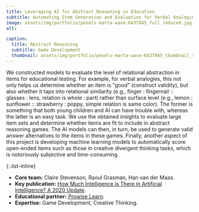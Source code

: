 ```yaml
---
title: Leveraging AI for Abstract Reasoning in Education
subtitle: Automating Item Generation and Evaluation for Verbal Analogies and Divergent Thinking
image: assets/img/portfolio/pexels-marta-wave-6437845_full_reduced.jpg
alt: 

caption:
  title: Abstract Reasoning
  subtitle: Game Development
  thumbnail: assets/img/portfolio/pexels-marta-wave-6437845_thumbnail_reduced.jpg
---
```


We constructed models to evaluate the level of relational abstraction in items for educational testing. For example, for verbal analogies, this not only helps us determine whether an item is "good" (construct validity), but also whether it taps into relational similarity (e.g., finger : fingernail :: glasses : lens, relation is whole : part) rather than surface level (e.g., lemon : sunflower :: strawberry : poppy, simple relation is same color). The former is something that both young children and AI can have trouble with, whereas the latter is an easy task. We use the obtained insights to evaluate large item sets and determine whether items are fit to include in abstract reasoning games. The AI models can then, in turn, be used to generate valid answer alternatives to the items in these games. Finally, another aspect of this project is developing machine learning models to automatically score open-ended items such as those in creative divergent thinking tasks, which is notoriously subjective and time-consuming.

{:.list-inline}
- **Core team:** Claire Stevenson, Raoul Grasman, Han van der Maas.
- **Key publication:** [How Much Intelligence is There in Artificial Intelligence? A 2020 Update](https://doi.org/10.1016/j.intell.2021.101548).
- **Educational partner:** [Prowise Learn](https://www.prowise.com/en/prowise-learn/).
- **Expertise:** Game Development, Creative Thinking.
